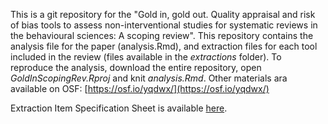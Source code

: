 This is a git repository for the "Gold in, gold out. Quality appraisal and risk of bias tools to assess non-interventional studies for systematic reviews in the behavioural sciences: A scoping review". This repository contains the analysis file for the paper (analysis.Rmd), and extraction files for each tool included in the review (files available in the _extractions_ folder). To reproduce the analysis, download the entire repository, open _GoldInScopingRev.Rproj_ and knit _analysis.Rmd_. Other materials ara available on OSF: [https://osf.io/yqdwx/](https://osf.io/yqdwx/)

Extraction Item Specification Sheet is available [here](https://docs.google.com/spreadsheets/d/1plmKHwTkUQTDAu5pFWDPby1RLUmg-x4wNryYCJdbilg/edit?usp=sharing). 
